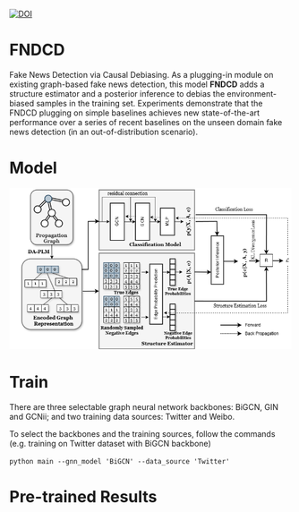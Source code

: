 [![DOI](https://zenodo.org/badge/892102804.svg)](https://doi.org/10.5281/zenodo.14840797)

# FNDCD
Fake News Detection via Causal Debiasing. As a plugging-in module on existing graph-based fake news detection, this model **FNDCD** adds a structure estimator and a posterior inference to debias the environment-biased samples in the training set. Experiments demonstrate that the FNDCD plugging on simple baselines achieves new state-of-the-art performance over a series of recent baselines on the unseen domain fake news detection (in an out-of-distribution scenario). 

# Model 
![](./figures/model.drawio.png)

# Train 

There are three selectable graph neural network backbones: BiGCN, GIN and GCNii; and two training data sources: Twitter and Weibo. 

To select the backbones and the training sources, follow the commands (e.g. training on Twitter dataset with BiGCN backbone) 

`
python main --gnn_model 'BiGCN' --data_source 'Twitter'
`
# Pre-trained Results
